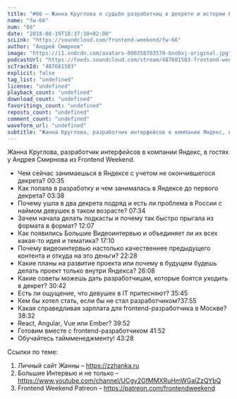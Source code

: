 ```yaml
---
title: "#66 – Жанна Круглова о судьбе разработчиц в декрете и истории Больших Интервью"
name: "fw-66"
num: "66"
date: "2018-08-19T18:37:30+02:00"
scLink: "https://soundcloud.com/frontend-weekend/fw-66"
author: "Андрей Смирнов"
image: "https://i1.sndcdn.com/avatars-000358703579-bnobxj-original.jpg"
podcastUrl: "https://feeds.soundcloud.com/stream/487681503-frontend-weekend-fw-66.m4a"
scTrackId: "487681503"
explicit: false
tag_list: "undefined"
license: "undefined"
playback_count: "undefined"
download_count: "undefined"
favoritings_count: "undefined"
reposts_count: "undefined"
comment_count: "undefined"
waveform_url: "undefined"
subtitle: "Жанна Круглова, разработчик интерфейсов в компании Яндекс, в гостях у Андрея Смирнова из Frontend Weekend. "
---
```

Жанна Круглова, разработчик интерфейсов в компании Яндекс, в гостях у Андрея Смирнова из Frontend Weekend. 

- Чем сейчас занимаешься в Яндексе с учетом не окончившегося декрета? <timecode sec="35">00:35</timecode>
- Как попала в разработку и чем занималась в Яндексе до первого декрета? <timecode sec="218">03:38</timecode>
- Почему ушла в два декрета подряд и есть ли проблема в России с наймом девушек в таком возрасте? <timecode sec="454">07:34</timecode>
- Зачем начала делать подкасты и почему так быстро прыгала из формата в формат? <timecode sec="727">12:07</timecode>
- Как появились Большие Видеоинтервью и объединяет ли их всех какая-то идея и тематика? <timecode sec="1030">17:10</timecode>
- Почему видеоинтервью настолько качественнее предыдущего контента и откуда на это деньги? <timecode sec="1348">22:28</timecode>
- Какие планы на развитие проекта или почему в будущем будешь делать проект только внутри Яндекса? <timecode sec="1568">26:08</timecode>
- Какие советы можешь дать разработчицам, которые боятся уходить в декрет? <timecode sec="1842">30:42</timecode>
- Есть ли ощущение, что девушек в IT притесняют? <timecode sec="2145">35:45</timecode>
- Кем бы хотел стать, если бы не стал разработчиком?<timecode sec="2275">37:55</timecode>
- Какая справедливая зарплата для frontend-разработчика в Москве? <timecode sec="2312">38:32</timecode>
- React, Angular, Vue или Ember? <timecode sec="2392">39:52</timecode>
- Готовим вместе с frontend-разработчиком <timecode sec="2512">41:52</timecode>
- Обучайтесь таймменеджменту! <timecode sec="2608">43:28</timecode>

Ссылки по теме:
1) Личный сайт Жанны – https://zzhanka.ru
2) Большие Интервью и не только – https://www.youtube.com/channel/UCgy2GfMMXRuHmWGaIZzQYbQ
3) Frontend Weekend Patreon – https://patreon.com/frontendweekend